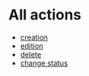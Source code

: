 # All actions

- [creation](./actions/creation-of-a-todo.html)
- [edition](./actions/edition-of-a-todo.html)
- [delete](./actions/delete-a-todo.html)
- [change status](./actions/update-the-status-of-a-todo.html)
